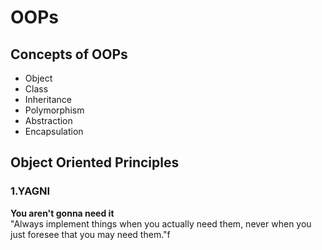 # OOPs

## **Concepts of OOPs**
- Object
- Class
- Inheritance
- Polymorphism
- Abstraction
- Encapsulation

## **Object Oriented Principles**

### **1.YAGNI**
**You aren't gonna need it**  
"Always implement things when you actually need them, never when you just foresee that you may need them."f

